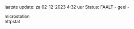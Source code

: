 laatste update: 
za 02-12-2023  4:32   uur 
Status: FAALT - geel - 
<div class="service R">microstation</div><div class="service G">httpstat</div>